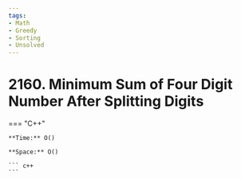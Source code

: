 ```yaml
---
tags:
- Math
- Greedy
- Sorting
- Unsolved
---
```



# 2160. Minimum Sum of Four Digit Number After Splitting Digits

=== "C++"

    **Time:** O()

    **Space:** O()

    ``` c++
    ```